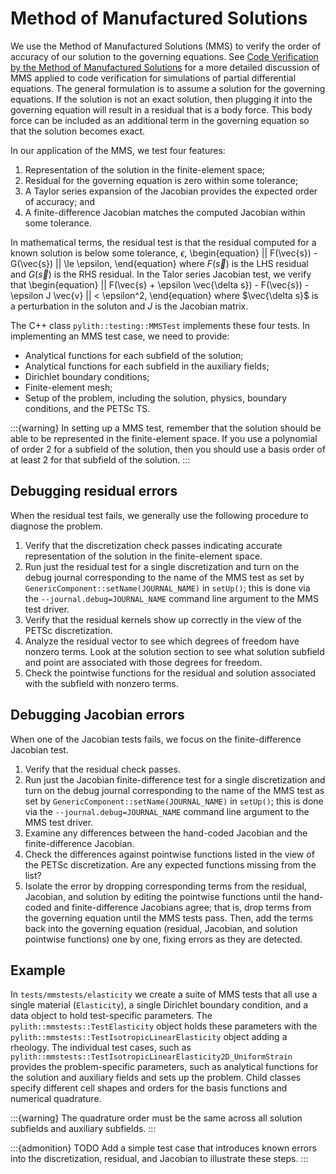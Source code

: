 # Method of Manufactured Solutions

We use the Method of Manufactured Solutions (MMS) to verify the order of accuracy of our solution to the governing equations.
See [Code Verification by the Method of Manufactured Solutions](https://www.osti.gov/servlets/purl/759450) for a more detailed discussion of MMS applied to code verification for simulations of partial differential equations.
The general formulation is to assume a solution for the governing equations.
If the solution is not an exact solution, then plugging it into the governing equation will result in a residual that is a body force.
This body force can be included as an additional term in the governing equation so that the solution becomes exact.

In our application of the MMS, we test four features:

1. Representation of the solution in the finite-element space;
2. Residual for the governing equation is zero within some tolerance;
3. A Taylor series expansion of the Jacobian provides the expected order of accuracy; and
4. A finite-difference Jacobian matches the computed Jacobian within some tolerance.

In mathematical terms, the residual test is that the residual computed for a known solution is below some tolerance, $\epsilon$,
\begin{equation}
  || F(\vec{s}) - G(\vec{s}) || \le \epsilon,
\end{equation}
where $F(\vec{s})$ is the LHS residual and $G(\vec{s})$ is the RHS residual.
In the Talor series Jacobian test, we verify that
\begin{equation}
  || F(\vec{s} + \epsilon \vec{\delta s}) - F(\vec{s}) - \epsilon J \vec{v} || < \epsilon^2,
\end{equation}
where $\vec{\delta s}$ is a perturbation in the soluton and $J$ is the Jacobian matrix.

The C++ class `pylith::testing::MMSTest` implements these four tests.
In implementing an MMS test case, we need to provide:

* Analytical functions for each subfield of the solution;
* Analytical functions for each subfield in the auxiliary fields;
* Dirichlet boundary conditions;
* Finite-element mesh;
* Setup of the problem, including the solution, physics, boundary conditions, and the PETSc TS.

:::{warning}
In setting up a MMS test, remember that the solution should be able to be represented in the finite-element space.
If you use a polynomial of order 2 for a subfield of the solution, then you should use a basis order of at least 2 for that subfield of the solution.
:::

## Debugging residual errors

When the residual test fails, we generally use the following procedure to diagnose the problem.

1. Verify that the discretization check passes indicating accurate representation of the solution in the finite-element space.
2. Run just the residual test for a single discretization and turn on the debug journal corresponding to the name of the MMS test as set by `GenericComponent::setName(JOURNAL_NAME)` in `setUp()`; this is done via the `--journal.debug=JOURNAL_NAME` command line argument to the MMS test driver.
3. Verify that the residual kernels show up correctly in the view of the PETSc discretization.
4. Analyze the residual vector to see which degrees of freedom have nonzero terms. Look at the solution section to see what solution subfield and point are associated with those degrees for freedom.
5. Check the pointwise functions for the residual and solution associated with the subfield with nonzero terms.

## Debugging Jacobian errors

When one of the Jacobian tests fails, we focus on the finite-difference Jacobian test.

1. Verify that the residual check passes.
2. Run just the Jacobian finite-difference test for a single discretization and turn on the debug journal corresponding to the name of the MMS test as set by `GenericComponent::setName(JOURNAL_NAME)` in `setUp()`; this is done via the `--journal.debug=JOURNAL_NAME` command line argument to the MMS test driver.
3. Examine any differences between the hand-coded Jacobian and the finite-difference Jacobian.
4. Check the differences against pointwise functions listed in the view of the PETSc discretization. Are any expected functions missing from the list?
5. Isolate the error by dropping corresponding terms from the residual, Jacobian, and solution by editing the pointwise functions until the hand-coded and finite-difference Jacobians agree; that is, drop terms from the governing equation until the MMS tests pass. Then, add the terms back into the governing equation (residual, Jacobian, and solution pointwise functions) one by one, fixing errors as they are detected.

## Example

In `tests/mmstests/elasticity` we create a suite of MMS tests that all use a single material (`Elasticity`), a single Dirichlet boundary condition, and a data object to hold test-specific parameters.
The `pylith::mmstests::TestElasticity` object holds these parameters with the `pylith::mmstests::TestIsotropicLinearElasticity` object adding a rheology.
The individual test cases, such as `pylith::mmstests::TestIsotropicLinearElasticity2D_UniformStrain` provides the problem-specific parameters, such as analytical functions for the solution and auxiliary fields and sets up the problem.
Child classes specify different cell shapes and orders for the basis functions and numerical quadrature.

:::{warning}
The quadrature order must be the same across all solution subfields and auxiliary subfields.
:::

:::{admonition} TODO
Add a simple test case that introduces known errors into the discretization, residual, and Jacobian to illustrate these steps.
:::
